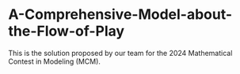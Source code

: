 # A-Comprehensive-Model-about-the-Flow-of-Play
This is the solution proposed by our team for the 2024 Mathematical Contest in Modeling (MCM).
